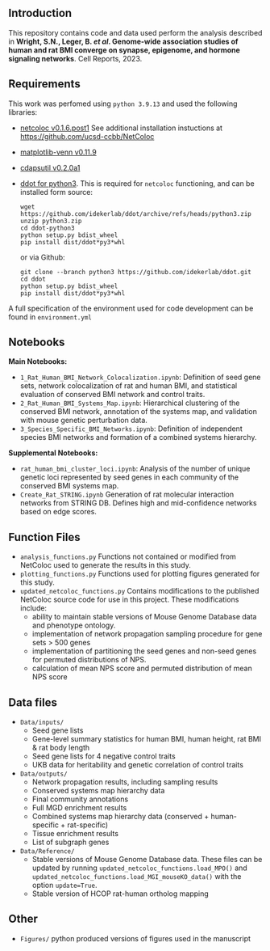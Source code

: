 ## Introduction
This repository contains code and data used perform the analysis described in 
**Wright, S.N., Leger, B. *et al*. Genome-wide association studies of human and rat BMI converge on synapse, epigenome, and hormone signaling networks**. Cell Reports, 2023.

## Requirements
This work was perfomed using `python 3.9.13` and used the following libraries:
* [netcoloc v0.1.6.post1](https://pypi.org/project/netcoloc/0.1.6.post1/) See additional installation instuctions at 
https://github.com/ucsd-ccbb/NetColoc
* [matplotlib-venn v0.11.9](https://pypi.org/project/matplotlib-venn/0.11.9/)  
* [cdapsutil v0.2.0a1](https://pypi.org/project/cdapsutil/0.2.0a1/)
* [ddot for python3](https://github.com/idekerlab/ddot/tree/python3). This is required for `netcoloc` functioning, and can be installed form source:

    ```
    wget https://github.com/idekerlab/ddot/archive/refs/heads/python3.zip
    unzip python3.zip
    cd ddot-python3
    python setup.py bdist_wheel
    pip install dist/ddot*py3*whl
    ```
    or via Github:
    ```
    git clone --branch python3 https://github.com/idekerlab/ddot.git
    cd ddot
    python setup.py bdist_wheel
    pip install dist/ddot*py3*whl
    ```

A full specification of the environment used for code development can be found in `environment.yml`

## Notebooks
**Main Notebooks:**  
* `1_Rat_Human_BMI_Network_Colocalization.ipynb`: Definition of seed gene sets, 
network colocalization of rat and human BMI, and statistical evaluation of conserved 
BMI network and control traits. 
* `2_Rat_Human_BMI_Systems_Map.ipynb`: Hierarchical clustering of the conserved
BMI network, annotation of the systems map, and validation with mouse genetic 
perturbation data.
* `3_Species_Specific_BMI_Networks.ipynb`: Definition of independent species BMI 
networks and formation of a combined systems hierarchy.   

**Supplemental Notebooks:**  
* `rat_human_bmi_cluster_loci.ipynb`: Analysis of the number of unique genetic loci 
represented by seed genes in each community of the conserved BMI systems map. 
* `Create_Rat_STRING.ipynb` Generation of rat molecular interaction networks from STRING DB. Defines high and mid-confidence networks based on edge scores.

## Function Files
* `analysis_functions.py` Functions not contained or modified from NetColoc 
used to generate the results in this study. 
* `plotting_functions.py` Functions used for plotting figures generated for 
this study.  
* `updated_netcoloc_functions.py` Contains modifications to the published NetColoc 
source code for use in this project. These modifications include:
  * ability to maintain stable versions of Mouse Genome Database data and phenotype 
ontology.
  * implementation of network propagation sampling procedure for gene sets > 500 genes
  * implementation of partitioning the seed genes and non-seed genes for permuted
distributions of NPS.
  * calculation of mean NPS score and permuted distribution of mean NPS score

## Data files
* `Data/inputs/`
  * Seed gene lists
  * Gene-level summary statistics for human BMI, human height, rat BMI & rat body length
  * Seed gene lists for 4 negative control traits
  * UKB data for heritability and genetic correlation of control traits
* `Data/outputs/`
  * Network propagation results, including sampling results
  * Conserved systems map hierarchy data
  * Final community annotations
  * Full MGD enrichment results
  * Combined systems map hierarchy data (conserved + human-specific + rat-specific)
  * Tissue enrichment results
  * List of subgraph genes
* `Data/Reference/`
  * Stable versions of Mouse Genome Database data. These files can be updated by 
running `updated_netcoloc_functions.load_MPO()` and 
`updated_netcoloc_functions.load_MGI_mouseKO_data()` with the option `update=True`.
  * Stable version of HCOP rat-human ortholog mapping
  
## Other
* `Figures/` python produced versions of figures used in the manuscript

